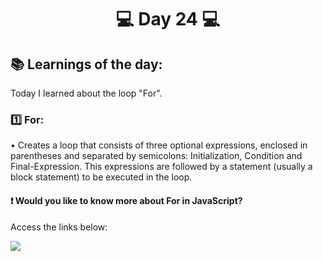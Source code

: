 <h1 align="center">💻 Day 24 💻</h1>

<h2>📚 Learnings of the day:</h2>
<p>Today I learned about the loop "For".</p>

<h3>1️⃣ For: </h3>
<p>• Creates a loop that consists of three optional expressions, enclosed in parentheses and separated by semicolons: Initialization, Condition and Final-Expression. This expressions are followed by a statement (usually a block statement) to be executed in the loop.</p>

<h4>❗ Would you like to know more about For in JavaScript?</h4>
<p> Access the links below:</p>
<a href="https://developer.mozilla.org/en-US/docs/Web/JavaScript/Reference/Statements/for">
<img src="https://img.shields.io/static/v1?label=USE&message=FOR&color=f0d500&style=for-the-badge"/>
</a>
